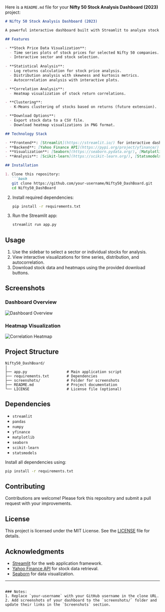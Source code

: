 Here is a `README.md` file for your **Nifty 50 Stock Analysis Dashboard (2023)** project:  

```markdown
# Nifty 50 Stock Analysis Dashboard (2023)

A powerful interactive dashboard built with Streamlit to analyze stock performance of Nifty 50 companies for the year 2023. This application provides tools for time series visualization, statistical analysis, and clustering of stock data.

## Features

- **Stock Price Data Visualization**:
  - Time series plots of stock prices for selected Nifty 50 companies.
  - Interactive sector and stock selection.
  
- **Statistical Analysis**:
  - Log returns calculation for stock price analysis.
  - Distribution analysis with skewness and kurtosis metrics.
  - Autocorrelation analysis with interactive plots.

- **Correlation Analysis**:
  - Heatmap visualization of stock return correlations.

- **Clustering**:
  - K-Means clustering of stocks based on returns (future extension).

- **Download Options**:
  - Export stock data to a CSV file.
  - Download heatmap visualizations in PNG format.

## Technology Stack

- **Frontend**: [Streamlit](https://streamlit.io/) for interactive dashboards.
- **Backend**: [Yahoo Finance API](https://pypi.org/project/yfinance/) for stock data retrieval.
- **Visualization**: [Seaborn](https://seaborn.pydata.org/), [Matplotlib](https://matplotlib.org/), [Plotly](https://plotly.com/).
- **Analysis**: [Scikit-learn](https://scikit-learn.org/), [Statsmodels](https://www.statsmodels.org/).

## Installation

1. Clone this repository:
   ```bash
   git clone https://github.com/your-username/Nifty50_DashBoard.git
   cd Nifty50_DashBoard
   ```

2. Install required dependencies:
   ```bash
   pip install -r requirements.txt
   ```

3. Run the Streamlit app:
   ```bash
   streamlit run app.py
   ```

## Usage

1. Use the sidebar to select a sector or individual stocks for analysis.
2. View interactive visualizations for time series, distribution, and autocorrelation.
3. Download stock data and heatmaps using the provided download buttons.

## Screenshots

### Dashboard Overview
![Dashboard Overview](screenshots/dashboard_overview.png)

### Heatmap Visualization
![Correlation Heatmap](screenshots/correlation_heatmap.png)

## Project Structure

```
Nifty50_DashBoard/
│
├── app.py                  # Main application script
├── requirements.txt        # Dependencies
├── screenshots/            # Folder for screenshots
├── README.md               # Project documentation
└── LICENSE                 # License file (optional)
```

## Dependencies

- `streamlit`
- `pandas`
- `numpy`
- `yfinance`
- `matplotlib`
- `seaborn`
- `scikit-learn`
- `statsmodels`

Install all dependencies using:
```bash
pip install -r requirements.txt
```

## Contributing

Contributions are welcome! Please fork this repository and submit a pull request with your improvements.

## License

This project is licensed under the MIT License. See the [LICENSE](LICENSE) file for details.

## Acknowledgments

- [Streamlit](https://streamlit.io/) for the web application framework.
- [Yahoo Finance API](https://pypi.org/project/yfinance/) for stock data retrieval.
- [Seaborn](https://seaborn.pydata.org/) for data visualization.

---
```

### Notes:
1. Replace `your-username` with your GitHub username in the clone URL.
2. Add screenshots of your dashboard to the `screenshots/` folder and update their links in the `Screenshots` section.

